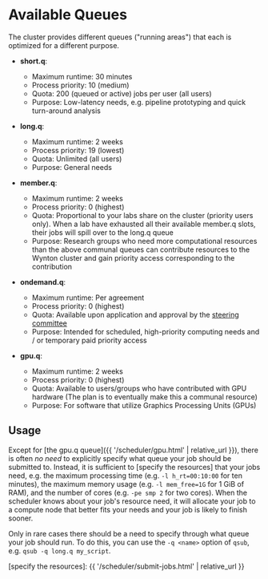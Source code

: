 # Available Queues

The cluster provides different queues ("running areas") that each is optimized for a different purpose.

* **short.q**:
  - Maximum runtime: 30 minutes
  - Process priority: 10 (medium)
  - Quota: 200 (queued or active) jobs per user (all users)
  - Purpose: Low-latency needs, e.g. pipeline prototyping and quick turn-around analysis

* **long.q**:
  - Maximum runtime: 2 weeks
  - Process priority: 19 (lowest)
  - Quota: Unlimited (all users)
  - Purpose: General needs

* **member.q**:
  - Maximum runtime: 2 weeks
  - Process priority: 0 (highest)
  - Quota: Proportional to your labs share on the cluster (priority users only).  When a lab have exhausted all their available member.q slots, their jobs will spill over to the long.q queue
  - Purpose: Research groups who need more computational resources than the above communal queues can contribute resources to the Wynton cluster and gain priority access corresponding to the contribution

* **ondemand.q**:
  - Maximum runtime: Per agreement
  - Process priority: 0 (highest)
  - Quota: Available upon application and approval by the [steering committee]
  - Purpose: Intended for scheduled, high-priority computing needs and / or temporary paid priority access

* **gpu.q**:
  - Maximum runtime: 2 weeks
  - Process priority: 0 (highest)
  - Quota: Available to users/groups who have contributed with GPU hardware (The plan is to eventually make this a communal resource)
  - Purpose: For software that utilize Graphics Processing Units (GPUs)


## Usage

Except for [the gpu.q queue]({{ '/scheduler/gpu.html' | relative_url }}), there is often _no need_ to explicitly specify what queue your job should be submitted to.  Instead, it is sufficient to [specify the resources] that your jobs need, e.g. the maximum processing time (e.g. `-l h_rt=00:10:00` for ten minutes), the maximum memory usage (e.g. `-l mem_free=1G` for 1 GiB of RAM), and the number of cores (e.g. `-pe smp 2` for two cores).  When the scheduler knows about your job's resource need, it will allocate your job to a compute node that better fits your needs and your job is likely to finish sooner.

Only in rare cases there should be a need to specify through what queue your job should run.  To do this, you can use the `-q <name>` option of `qsub`, e.g. `qsub -q long.q my_script`.



[steering committee]: http://wynton.ucsf.edu/
[specify the resources]: {{ '/scheduler/submit-jobs.html' | relative_url }}

<!--
NOTES:

To list available queues, do:

    qstat -f | grep -F "@" | sed -E 's/@.*//g' | sort -u
-->
